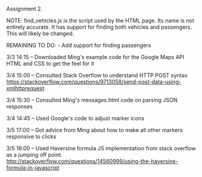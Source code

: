 Assignment 2.

NOTE: find_vehicles.js is the script used by the HTML page. Its name is not entirely accurate. It has support for finding both vehicles and passengers. This will likely be changed.

REMAINING TO DO:
	- Add support for finding passengers

3/3 14:15 – Downloaded Ming's example code for the Google Maps API HTML and CSS to get the feel for it

3/4 15:00 – Consulted Stack Overflow to understand HTTP POST syntax https://stackoverflow.com/questions/9713058/send-post-data-using-xmlhttprequest

3/4 15:30 – Consulted Ming's messages.html code on parsing JSON responses

3/4 14:45 – Used Google's code to adjust marker icons

3/5 17:00 – Got advice from Ming about how to make all other markers responsive to clicks

3/5 18:00 – Used Haversine formula JS implementation from stack overflow as a jumping off point. http://stackoverflow.com/questions/14560999/using-the-haversine-formula-in-javascript
